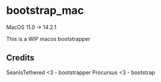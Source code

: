 <h1>bootstrap_mac</h1>
<p>MacOS 11.0 -> 14.2.1</p>
<p>This is a WIP macos bootstrapper</p>
<h2>Credits</h2>
<p>SeanIsTethered <3 - bootstrapper
Procursus <3 - bootstrap</p>
